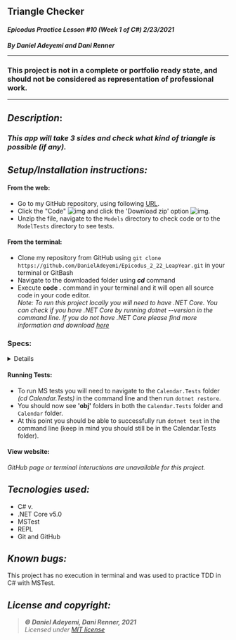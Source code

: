 ## Triangle Checker
#### *Epicodus Practice Lesson #10  (Week 1 of C#)  2/23/2021*
***By Daniel Adeyemi and Dani Renner***
___
### This project is not in a complete or portfolio ready state, and should not be considered as representation of professional work.
___
## *Description*:    
### *This app will take 3 sides and check what kind of triangle is possible (if any).*


## *Setup/Installation instructions:*
#### From the web:
* Go to my GitHub repository, using following [URL](https://github.com/DanielAdeyemi/Epicodus_2_22_LeapYear.git).
* Click the "Code" ![img](img/code.png) and click the 'Download zip' option ![img](img/zip.png).
* Unzip the file, navigate to the `Models` directory to check code or to the `ModelTests` directory to see tests.
#### From the terminal: 
* Clone my repository from GitHub using `git clone https://github.com/DanielAdeyemi/Epicodus_2_22_LeapYear.git` in your terminal or GitBash
* Navigate to the downloaded folder using ***cd*** command
* Execute **code .** command in your terminal and it will open all source code in your code editor.    
*Note: To run this project locally you will need to have .NET Core. You can check if you have .NET Core by running dotnet --version in the command line. If you do not have .NET Core please find more information and download [here](https://dotnet.microsoft.com/download/dotnet)*
### Specs:
<details>
* validate if numbers more than 0: *Assert.AreEqual(valid, testTriangle.ValidateTriangle(3,4,5))*    
*Assert.AreEqual(invalid, testTriangle.ValidateTriangle(3,-4,0))*
* validate if sides can make a triangle: *Assert.AreEqual(valid, testTriangle.ValidateTriangle(3,4,5))*    
*Assert.AreEqual(invalid, testTriangle.ValidateTriangle(2,2,8))*
* if just 2 sides are equal display Isosceles Triangle: *Assert.AreEqual(Isosceles Triangle, testTriangle.ValidateTriangle(4,4,5))*    
*Assert.AreEqual(valid, testTriangle.ValidateTriangle(3,4,5))*
* if all sides are equal display Equilateral Triangle: *Assert.AreEqual(Equilateral Triangle, testTriangle.ValidateTriangle(4,4,4))*    
*Assert.AreEqual(valid, testTriangle.ValidateTriangle(3,4,5))*
* if no sides are equal display Scalene Triangle: *Assert.AreEqual(Scaleline Triangle, testTriangle.ValidateTriangle(3,4,5))*
</details>


#### Running Tests:
* To run MS tests you will need to navigate to the `Calendar.Tests` folder *(cd Calendar.Tests)* in the command line and then run `dotnet restore`.
* You should now see **'obj'** folders in both the `Calendar.Tests` folder and `Calendar` folder.
* At this point you should be able to successfully run `dotnet test` in the command line (keep in mind you should still be in the Calendar.Tests folder).

#### View website:
*GitHub page or terminal inteructions are unavailable for this project.*

## *Tecnologies used:*
* C# v.
* .NET Core v5.0
* MSTest
* REPL
* Git and GitHub

## *Known bugs:*
This project has no execution in terminal and was used to practice TDD in C# with MSTest.

## *License and copyright:*

> ***© Daniel Adeyemi, Dani Renner, 2021***  
> *Licensed under [MIT license](https://mit-license.org/)*